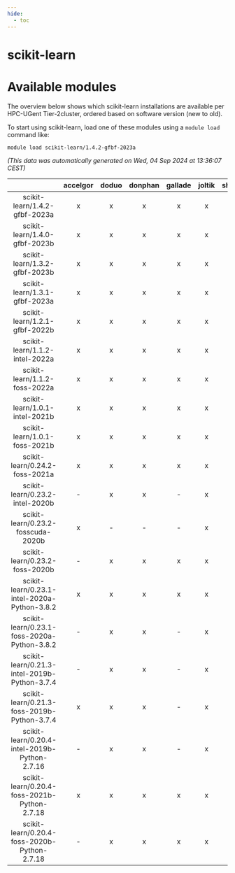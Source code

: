 ```yaml
---
hide:
  - toc
---
```


scikit-learn
============

# Available modules


The overview below shows which scikit-learn installations are available per HPC-UGent Tier-2cluster, ordered based on software version (new to old).

To start using scikit-learn, load one of these modules using a `module load` command like:

```shell
module load scikit-learn/1.4.2-gfbf-2023a
```

*(This data was automatically generated on Wed, 04 Sep 2024 at 13:36:07 CEST)*  

| |accelgor|doduo|donphan|gallade|joltik|shinx|skitty|
| :---: | :---: | :---: | :---: | :---: | :---: | :---: | :---: |
|scikit-learn/1.4.2-gfbf-2023a|x|x|x|x|x|x|x|
|scikit-learn/1.4.0-gfbf-2023b|x|x|x|x|x|x|x|
|scikit-learn/1.3.2-gfbf-2023b|x|x|x|x|x|-|x|
|scikit-learn/1.3.1-gfbf-2023a|x|x|x|x|x|x|x|
|scikit-learn/1.2.1-gfbf-2022b|x|x|x|x|x|-|x|
|scikit-learn/1.1.2-intel-2022a|x|x|x|x|x|-|x|
|scikit-learn/1.1.2-foss-2022a|x|x|x|x|x|x|x|
|scikit-learn/1.0.1-intel-2021b|x|x|x|x|x|-|x|
|scikit-learn/1.0.1-foss-2021b|x|x|x|x|x|-|x|
|scikit-learn/0.24.2-foss-2021a|x|x|x|x|x|-|x|
|scikit-learn/0.23.2-intel-2020b|-|x|x|-|x|-|x|
|scikit-learn/0.23.2-fosscuda-2020b|x|-|-|-|x|-|-|
|scikit-learn/0.23.2-foss-2020b|-|x|x|x|x|-|x|
|scikit-learn/0.23.1-intel-2020a-Python-3.8.2|x|x|x|x|x|-|x|
|scikit-learn/0.23.1-foss-2020a-Python-3.8.2|-|x|x|-|x|-|x|
|scikit-learn/0.21.3-intel-2019b-Python-3.7.4|-|x|x|-|x|-|x|
|scikit-learn/0.21.3-foss-2019b-Python-3.7.4|x|x|x|-|x|-|x|
|scikit-learn/0.20.4-intel-2019b-Python-2.7.16|-|x|x|-|x|-|x|
|scikit-learn/0.20.4-foss-2021b-Python-2.7.18|x|x|x|x|x|-|x|
|scikit-learn/0.20.4-foss-2020b-Python-2.7.18|-|x|x|x|x|-|x|
